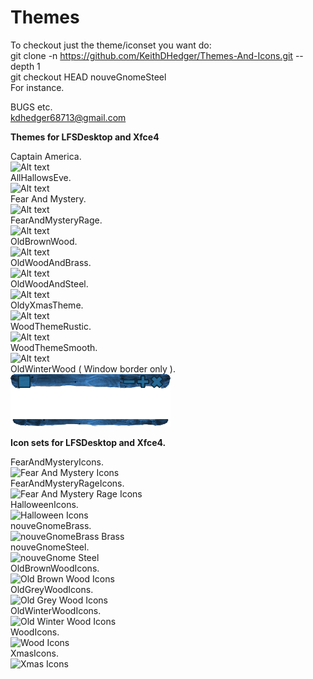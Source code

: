 # Themes

To checkout just the theme/iconset you want do:<br>
git clone -n https://github.com/KeithDHedger/Themes-And-Icons.git  --depth 1<br>
git checkout HEAD nouveGnomeSteel<br>
For instance.

BUGS etc.<br>
kdhedger68713@gmail.com<br>

**Themes for LFSDesktop and Xfce4**<br>

Captain America.<br>
![Alt text](pics/CaptainAmerica.png?raw=true "Captain America")<br>
AllHallowsEve.<br>
![Alt text](pics/AllHallowsEve.png?raw=true "All Hallows Eve")<br>
Fear And Mystery.<br>
![Alt text](pics/FearAndMystery.png?raw=true "Fear And Mystery")<br>
FearAndMysteryRage.<br>
![Alt text](pics/FearAndMysteryRage.png?raw=true "Fear And Mystery Rage")<br>
OldBrownWood.<br>
![Alt text](pics/OldBrownWood.png?raw=true "Old Brown Wood")<br>
OldWoodAndBrass.<br>
![Alt text](pics/OldWoodAndBrass.png?raw=true "Old Wood And Brass")<br>
OldWoodAndSteel.<br>
![Alt text](pics/OldWoodAndSteel.png?raw=true "Old Wood And Steel")<br>
OldyXmasTheme.<br>
![Alt text](pics/OldyXmasTheme.png?raw=true "Oldy Xmas Theme")<br>
WoodThemeRustic.<br>
![Alt text](pics/WoodThemeRustic.png?raw=true "Wood Theme Rustic")<br>
WoodThemeSmooth.<br>
![Alt text](pics/WoodThemeSmooth.png?raw=true "Wood Theme Smooth")<br>
OldWinterWood ( Window border only ).<br>
![Alt text](pics/OldWinterWood.png?raw=true "Old Winter Wood")<br>

**Icon sets for LFSDesktop and Xfce4.**<br>

FearAndMysteryIcons.<br>
![Fear And Mystery Icons](pics/FearAndMysteryIcons.png?raw=true "Fear And Mystery Icons")<br>
FearAndMysteryRageIcons.<br>
![Fear And Mystery Rage Icons](pics/FearAndMysteryRageIcons.png?raw=true "Fear And Mystery Rage Icons")<br>
HalloweenIcons.<br>
![Halloween Icons](pics/HalloweenIcons.png?raw=true "Halloween Icons")<br>
nouveGnomeBrass.<br>
![nouveGnomeBrass Brass](pics/nouveGnomeBrass.png?raw=true "nouveGnomeBrass Brass")<br>
nouveGnomeSteel.<br>
![nouveGnome Steel](pics/nouveGnomeSteel.png?raw=true "nouveGnome Steel")<br>
OldBrownWoodIcons.<br>
![Old Brown Wood Icons](pics/OldBrownWoodIcons.png?raw=true "Old Brown Wood Icons")<br>
OldGreyWoodIcons.<br>
![Old Grey Wood Icons](pics/OldGreyWoodIcons.png?raw=true "Old Grey Wood Icons")<br>
OldWinterWoodIcons.<br>
![Old Winter Wood Icons](pics/OldWinterWoodIcons.png?raw=true "Old Winter Wood Icons")<br>
WoodIcons.<br>
![Wood Icons](pics/WoodIcons.png?raw=true "Wood Icons")<br>
XmasIcons.<br>
![Xmas Icons](pics/XmasIcons.png?raw=true "Xmas Icons")<br>


